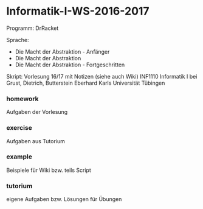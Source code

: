 # Informatik-I-WS-2016-2017 

Programm: DrRacket

Sprache: 
- Die Macht der Abstraktion - Anfänger
- Die Macht der Abstraktion
- Die Macht der Abstraktion - Fortgeschritten

Skript: 
Vorlesung 16/17 mit Notizen (siehe auch Wiki)
INF1110 Informatik I bei Grust, Dietrich, Butterstein
Eberhard Karls Universität Tübingen

### homework
Aufgaben der Vorlesung

### exercise
Aufgaben aus Tutorium

### example
Beispiele für Wiki bzw. teils Script

### tutorium
eigene Aufgaben bzw. Lösungen für Übungen
